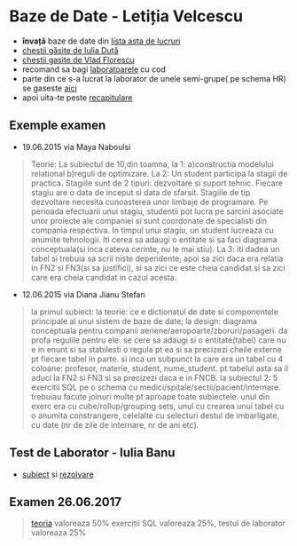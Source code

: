 # Baze de Date - Letiția Velcescu

- **învață** baze de date din [lista asta de lucruri](http://interviews.palcu.ro/starting-sql/)
- [chestii găsite de Iulia Duță](https://www.dropbox.com/sh/ghdn5mr9jfhg69x/AADMq4rG0cfzCBqCnMN3hAOxa?dl=0)
- [chestii gasite de Vlad Florescu](https://www.dropbox.com/sh/mbmgt45xzbts018/AAB40EK2w2gsLRBDLQKwLcjda?dl=0)
- recomand sa bagi [laboratoarele](https://www.dropbox.com/sh/3lgxzzs2993ysut/AADDJ2WdVmPBN1X183RJxziNa?dl=0) cu cod
- parte din ce s-a lucrat la laborator de unele semi-grupe( pe schema HR) se gaseste [aici](https://github.com/Vlaaaaaaad/FMI-public-materials/tree/master/BazeDeDate)
- apoi uita-te peste [recapitulare](https://www.dropbox.com/sh/r7cfhcptpss3vz4/AAArjZEhmQeyNNLjqDhOpPFfa?dl=0)


## Exemple examen

- 19.06.2015 via Maya Naboulsi

> Teorie: La subiectul de 10,din toamna, la 1: a)constructia modelului relational b)reguli de optimizare. La 2: Un student participa la stagii de practica. Stagiile sunt de 2 tipuri: dezvoltare si suport tehnic. Fiecare stagiu are o data de inceput si data de sfarsit. Stagiile de tip dezvoltare necesita cunoasterea unor limbaje de programare. Pe perioada efectuarii unui stagiu, studentii pot lucra pe sarcini asociate unor proiecte ale companiei si sunt coordonate de specialisti din compania respectiva. In timpul unui stagiu, un student lucreaza cu anumite tehnologii. Iti cerea sa adaugi o entitate si sa faci diagrama conceptuala(si inca cateva cerinte, nu le mai stiu). La 3: iti dadea un tabel si trebuia sa scrii niste dependente, apoi sa zici daca era relatia in FN2 si FN3(si sa justifici), si sa zici ce este cheia candidat si sa zici care era cheia candidat in cazul acesta.

- 12.06.2015 via Diana Jianu Stefan

> la primul subiect: la teorie: ce e dictionatul de date si componentele principale al unui sistem de baze de date; la design: diagrama conceptuala pentru companii aeriene/aeropoarte/zboruri/pasageri. da profa regulile pentru ele. se cere sa adaugi si o entitate(tabel) care nu e in enunt si sa stabilesti o regula pt ea si sa precizezi cheile externe pt fiecare tabel in parte. si inca un subpunct la care era un tabel cu 4 coloane: profesor, materie, student, nume_student. pt tabelul asta sa il aduci la FN2 si FN3 si sa precizezi daca e in FNCB. la subiectul 2: 5 exercitii SQL pe o schema cu medici/spitale/sectii/pacient/internare. trebuiau facute joinuri multe pt aproape toate subiectele. unul din exerc era cu cube/rollup/grouping sets, unul cu crearea unui tabel cu o anumita constrangere, celelalte cu selecturi destul de imbarligate, cu date (nr de zile de internare, nr de ani etc).

## Test de Laborator - Iulia Banu

- [subiect](https://www.dropbox.com/s/c1j3s957hm20365/Subiect4-test-laborator.pdf?dl=0) si [rezolvare](https://github.com/palcu/homework/blob/master/bd/test-lab.sql)

## Examen 26.06.2017
> [teoria](https://drive.google.com/file/d/0Bx7Xl3-g3yZ-REZMMXlLeTNWMTQ/view?usp=sharing) valoreaza 50%
> exercitii SQL valoreaza 25%, testul de laborator valoreaza 25%

